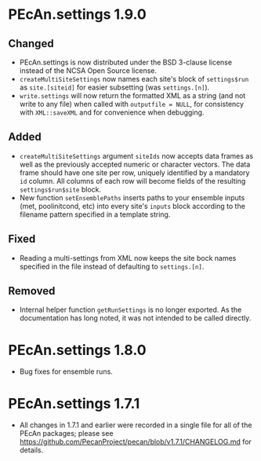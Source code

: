 # PEcAn.settings 1.9.0

## Changed

* PEcAn.settings is now distributed under the BSD 3-clause license instead of the NCSA Open Source license.
* `createMultiSiteSettings` now names each site's block of `settings$run` as `site.[siteid]` for easier subsetting (was `settings.[n]`).
* `write.settings` will now return the formatted XML as a string (and not write to any file) when called with `outputfile = NULL`, for consistency with `XML::saveXML` and for convenience when debugging.

## Added

* `createMultiSiteSettings` argument `siteIds` now accepts data frames as well as the previously accepted numeric or character vectors. The data frame should have one site per row, uniquely identified by a mandatory `id` column. All columns of each row will become fields of the resulting `settings$run$site` block.
* New function `setEnsemblePaths` inserts paths to your ensemble inputs (met, poolinitcond, etc) into every site's `inputs` block according to the filename pattern specified in a template string.

## Fixed

* Reading a multi-settings from XML now keeps the site bock names specified in the file instead of defaulting to `settings.[n]`.

## Removed

* Internal helper function `getRunSettings` is no longer exported. As the documentation has long noted, it was not intended to be called directly.


# PEcAn.settings 1.8.0

* Bug fixes for ensemble runs.


# PEcAn.settings 1.7.1

* All changes in 1.7.1 and earlier were recorded in a single file for all of the
  PEcAn packages; please see
  https://github.com/PecanProject/pecan/blob/v1.7.1/CHANGELOG.md for details.
